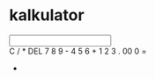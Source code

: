 <!DOCTYPE html>
<html lang="en">
<head>
  <meta charset="UTF-8" />
  <meta name="viewport" content="width=device-width, initial-scale=1.0" />
  <title>Calculator</title>
  <link rel="stylesheet" href="style.css" type="text/css" />
  <link href="cdn.jsdelivr.net/npm/bootstrap@5.3.1/dist/css/bootsteap.min.css" rel="stylesheet" integrity="sha384-4bw+/aepP/YC94hEpVNVgiZdgIC5+VKNBQNGCHeKRQN+ptmoHDEXuppvnDJzQIu9" crossorigin="anonymous" />
  <link rel="stylesheet" href="cdn.jsdelivr.net/npm/bootstrap-icons@1.10.5/font/bootstrap-icons.css">
</head>
<body>
  <div class="calculator">
  <h1>kalkulator</h1>
  <input type="tombol" id="layar" />
  <div class="container-tombol">
    <span class="tombol" id="operator">C</span>
    <span class="tombol" id="operator">/</span>
    <span class="tombol" id="operator">*</span>
    <span class="tombol" id="operator">DEL</span>
    <span class="tombol">7</span>
    <span class="tombol">8</span>
    <span class="tombol">9</span>
    <span class="tombol" id="operator">-</span>
    <span class="tombol">4</span>
    <span class="tombol">5</span>
    <span class="tombol">6</span>
    <span class="tombol" id="operator">+</span>
    <span class="tombol">1</span>
    <span class="tombol">2</span>
    <span class="tombol">3</span>
    <span class="tombol" id="operator">.</span>
    <span class="tombol">00</span>
    <span class="tombol" id="nol">0</span>
    <span class="tombol" id="hitung">=</span>
  </div>
  <footer>
    <div class="container">
      <div class="row">
        <div class="col text-center">
          <ul class="mt-3"><li></li>
          </ul>
        </div>
      </div>
    </div>
  </footer>
  </div>
</body>
<script src="app.js"></script>
</html>

